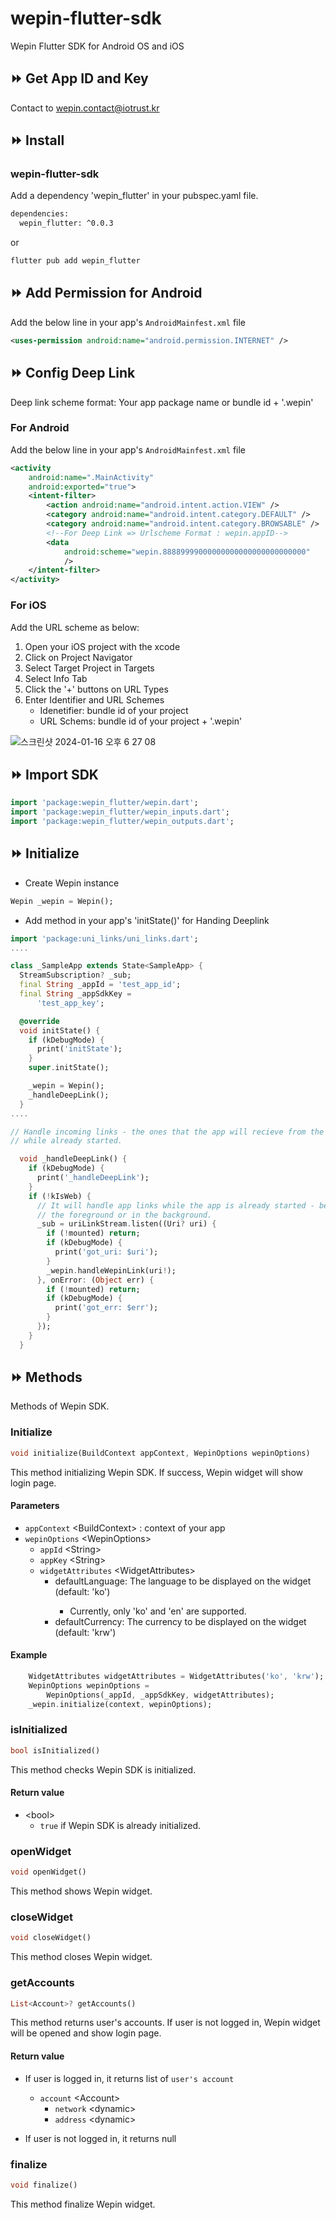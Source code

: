 # wepin-flutter-sdk
Wepin Flutter SDK for Android OS and iOS
<br />

## ⏩ Get App ID and Key

Contact to wepin.contact@iotrust.kr

## ⏩ Install

### wepin-flutter-sdk
Add a dependency 'wepin_flutter' in your pubspec.yaml file.

```xml
dependencies:
  wepin_flutter: ^0.0.3
```
or

```xml
flutter pub add wepin_flutter
```

## ⏩ Add Permission for Android

Add the below line in your app's `AndroidMainfest.xml` file
```xml
<uses-permission android:name="android.permission.INTERNET" />
```
## ⏩ Config Deep Link

Deep link scheme format: Your app package name or bundle id + '.wepin'

### For Android

Add the below line in your app's `AndroidMainfest.xml` file

```xml
<activity
    android:name=".MainActivity"
    android:exported="true">
    <intent-filter>
        <action android:name="android.intent.action.VIEW" />
        <category android:name="android.intent.category.DEFAULT" />
        <category android:name="android.intent.category.BROWSABLE" />
        <!--For Deep Link => Urlscheme Format : wepin.appID-->
        <data
            android:scheme="wepin.88889999000000000000000000000000"
            />
    </intent-filter>
</activity>
```

### For iOS

Add the URL scheme as below:

1. Open your iOS project with the xcode
2. Click on Project Navigator
3. Select Target Project in Targets
4. Select Info Tab
5. Click the '+' buttons on URL Types
6. Enter Identifier and URL Schemes
   - Idenetifier: bundle id of your project
   - URL Schems: bundle id of your project + '.wepin'
     
  ![스크린샷 2024-01-16 오후 6 27 08](https://github.com/WepinWallet/wepin-flutter-sdk/assets/43332708/8bf25d18-5aef-4767-88e3-f61d10272c64)
   


## ⏩ Import SDK 
```dart
import 'package:wepin_flutter/wepin.dart';
import 'package:wepin_flutter/wepin_inputs.dart';
import 'package:wepin_flutter/wepin_outputs.dart';
```

## ⏩ Initialize

- Create Wepin instance
```dart
Wepin _wepin = Wepin();
```
- Add method in your app's 'initState()' for Handing Deeplink 
```dart
import 'package:uni_links/uni_links.dart';
....

class _SampleApp extends State<SampleApp> {
  StreamSubscription? _sub;
  final String _appId = 'test_app_id';
  final String _appSdkKey =
      'test_app_key';

  @override
  void initState() {
    if (kDebugMode) {
      print('initState');
    }
    super.initState();

    _wepin = Wepin();
    _handleDeepLink(); 
  }
....

// Handle incoming links - the ones that the app will recieve from the OS
// while already started.

  void _handleDeepLink() {
    if (kDebugMode) {
      print('_handleDeepLink');
    }
    if (!kIsWeb) {
      // It will handle app links while the app is already started - be it in
      // the foreground or in the background.
      _sub = uriLinkStream.listen((Uri? uri) {
        if (!mounted) return;
        if (kDebugMode) {
          print('got_uri: $uri');
        }
        _wepin.handleWepinLink(uri!);
      }, onError: (Object err) {
        if (!mounted) return;
        if (kDebugMode) {
          print('got_err: $err');
        }
      });
    }
  }
```

## ⏩ Methods

Methods of Wepin SDK.

### Initialize
```dart
void initialize(BuildContext appContext, WepinOptions wepinOptions)
```
This method initializing Wepin SDK. If success, Wepin widget will show login page.
#### Parameters

- `appContext` \<BuildContext> : context of your app
- `wepinOptions` \<WepinOptions>
  - `appId` \<String>
  - `appKey` \<String>
  - `widgetAttributes` \<WidgetAttributes>
      - defaultLanguage<String>: The language to be displayed on the widget (default: 'ko')
        - Currently, only 'ko' and 'en' are supported.
      - defaultCurrency<String>: The currency to be displayed on the widget (default: 'krw')
  
#### Example

```dart
    WidgetAttributes widgetAttributes = WidgetAttributes('ko', 'krw');
    WepinOptions wepinOptions =
        WepinOptions(_appId, _appSdkKey, widgetAttributes);
    _wepin.initialize(context, wepinOptions);
```

### isInitialized

```dart
bool isInitialized()
```

This method checks Wepin SDK is initialized.

#### Return value

- \<bool>
  - `true` if Wepin SDK is already initialized.

### openWidget

```dart
void openWidget()
```

This method shows Wepin widget. 

### closeWidget

```dart
void closeWidget()
```

This method closes Wepin widget.

### getAccounts

```dart
List<Account>? getAccounts()
```

This method returns user's accounts. If user is not logged in, Wepin widget will be opened and show login page. 

#### Return value

- If user is logged in, it returns list of `user's account`
  - `account` \<Account>
    - `network` \<dynamic>
    - `address` \<dynamic>

- If user is not logged in, it returns null

### finalize

```dart
void finalize()
```

This method finalize Wepin widget.
